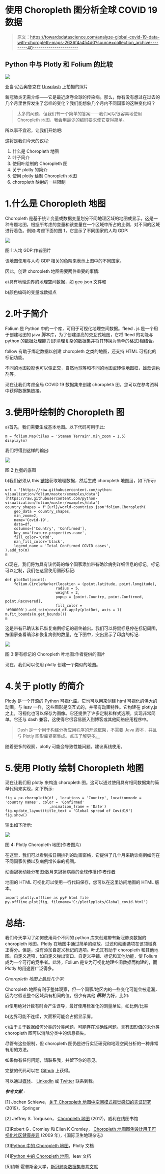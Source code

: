 # 使用 Choropleth 图分析全球 COVID 19 数据

> 原文：<https://towardsdatascience.com/analyze-global-covid-19-data-with-choropleth-maps-2636f4a454d0?source=collection_archive---------40----------------------->

## Python 中与 Plotly 和 Folium 的比较

![](img/b4cac0918458276e69edef1eabccb64f.png)

亚当·尼西奥鲁克在 [Unsplash](https://unsplash.com/s/photos/pandemic?utm_source=unsplash&utm_medium=referral&utm_content=creditCopyText) 上拍摄的照片

新冠肺炎无需介绍——它是最近席卷全球的传染病。那么，你有没有想过在过去的几个月里世界发生了怎样的变化？我们能想象几个月内不同国家的这种变化吗？

> 太多的问题，但我们有一个简单的答案——我们可以很容易地使用 Choropleth 地图，我会用最少的编码要求使它变得简单。

所以事不宜迟，让我们开始吧:

这将是我们今天的议程:

1.  什么是 Choropleth 地图
2.  叶子简介
3.  使用叶绘制的 Choropleth 图
4.  关于 plotly 的简介
5.  使用 plotly 绘制 Choropleth 地图
6.  choropleth 映射的一些限制

# 1.什么是 Choropleth 地图

Choropleth 是基于统计变量或数据变量划分不同地理区域的地图或显示。这是一种专题地图，根据所考虑的变量和该变量在一个区域中所占的比例，对不同的区域进行着色。例如:考虑下面的图 1，它显示了不同国家的人均 GDP:

![](img/e9247adb6ac1c671e96f6a475eab2bb7.png)

图 1:人均 GDP:作者图片

该地图使用与人均 GDP 相关的色阶来表示上图中的不同国家。

因此，创建 choropleth 地图需要两件重要的事情:

a)具有地理边界的地理空间数据，如 geo json 文件和

b)颜色编码的变量或数据点

# 2.叶子简介

Folium 是 Python 中的一个库，可用于可视化地理空间数据。fleed . js 是一个用于创建地图的 java 脚本库，为了创建漂亮的交互式地图，它将 fleed 的功能与 python 的数据处理能力(即清理复杂的数据集并将其转换为简单的格式)相结合。

follow 有助于绑定数据以创建 choropleth 之类的地图，还支持 HTML 可视化的标记功能。

不同的地图投影也可以像正交，自然地球等和不同的地图瓷砖像地图框，雄蕊调色剂等。

现在让我们考虑全局 COVID 19 数据集来创建 choropleth 图。您可以在参考资料中获得数据集链接。

# 3.使用叶绘制的 Choropleth 图

a)首先，我们需要生成基本地图。以下代码可用于此:

```
m = folium.Map(tiles = 'Stamen Terrain',min_zoom = 1.5)
display(m)
```

我们将得到这样的输出:

![](img/c3ade53de8345dd95807d3bb1edc8f2a.png)

图 2:[作者](https://medium.com/@krishnan.mythili)的底图

b)我们必须从 this [链接](https://raw.githubusercontent.com/python-visualization/folium/master/examples/data)获取地理数据，然后生成 choropleth 地图层，如下所示:

```
url = '[https://raw.githubusercontent.com/python-visualization/folium/master/examples/data'](https://raw.githubusercontent.com/python-visualization/folium/master/examples/data')
country_shapes = f'{url}/world-countries.json'folium.Choropleth(
    geo_data = country_shapes,
    min_zoom=2,
    name='Covid-19',
    data=df,
    columns=['Country', 'Confirmed'],
    key_on='feature.properties.name',
    fill_color='OrRd',
    nan_fill_color='black',
    legend_name = 'Total Confirmed COVID cases',
).add_to(m)
m
```

c)现在，我们将为具有该代码的每个国家添加带有确诊病例详细信息的标记。标记可以定制，我们在这里使用圆形标记:

```
def plotDot(point):
    folium.CircleMarker(location = (point.latitude, point.longitude),
                       radius = 5,
                       weight = 2,
                       popup = [point.Country, point.Confirmed, point.Recovered],
                       fill_color = '#000000').add_to(m)covid_df.apply(plotDot, axis = 1)
m.fit_bounds(m.get_bounds())
m
```

这是带有已确认和已恢复病例标记的最终输出。我们可以将鼠标悬停在标记周围，按国家查看确诊和恢复病例的数量。在下图中，突出显示了印度的标记:

![](img/6e2654d00684f3e92ce60f5d61f1c06d.png)

图 3:带有标记的 Choropleth 叶地图:作者提供的图片

现在，我们可以使用 plotly 创建一个类似的地图。

# 4.关于 plotly 的简介

Plotly 是一个开源的 Python 可视化库。它也可以用来创建 html 可视化的伟大的动画。与 leav 一样，这些图形是交互式的，并带有动画特性。它构建在 plotly.js 之上，可视化也可以保存为图像。它还提供了许多定制和样式选项，实现非常简单。它还与 dash 兼容，这使得它很容易嵌入到博客或其他网络应用程序中。

> Dash 是一个用于构建分析应用程序的开源框架，不需要 Java 脚本，并且与 Plotly 图形库紧密集成。点击了解更多[。](https://dash.plotly.com/)

随着更多的观察，plotly 可能会导致性能问题。建议离线使用。

# 5.使用 Plotly 绘制 Choropleth 地图

现在让我们用 plotly 来构造 choropleth 图。这可以通过使用具有相同数据集的简单代码来实现，如下所示:

```
fig = px.choropleth(df , locations = 'Country', locationmode = 'country names', color = 'Confirmed'
                    ,animation_frame = 'Date')
fig.update_layout(title_text = 'Global spread of Covid19')
fig.show()
```

输出如下所示:

![](img/852aad3c2bbbb2f6ae14fa140d143fba.png)

图 4: Plotly Choropleth 地图(作者图片)

在这里，我们可以看到按日期排列的动画窗格，它提供了几个月来确诊病例如何在不同国家传播以及病例增长率的视图。

动画冠状动脉分布图:数月来冠状病毒的全球传播(作者[作者](https://medium.com/@krishnan.mythili)

地图的 HTML 可视化可以使用一行代码保存，您可以在这里访问地图的 HTML 版本。

```
import plotly.offline as py# html file
py.offline.plot(fig, filename='C:/plotlyplots/Global_covid.html')
```

# 总结:

我们今天学习了如何使用两个不同的 python 库来创建带有新冠肺炎数据的 choropleth 地图。Plotly 在地图中通过简单的缩放、过滤和动画选项在该领域真正得分。但是，没有添加自定义标记的选项。叶尤其有助于 choropleth 和其他地图。自定义选项，如自定义弹出窗口、自定义平铺、标记和其他功能，使 Folium 成为一个可行的竞争者。此外，Folium 是专为可视化地理空间数据而构建的，而 Plotly 的用途要广泛得多。

*Choropleth 地图上最后几个字:*

Choropleth 地图有利于整体观察，但一个国家/地区内的一些变化可能会被遗漏，因为它假设整个区域具有相同的值。很少有其他 ***限制*** 为好，比如:

a)使用绝对计数有时会产生误导，最好使用标准化的测量单位，如比例/比率

b)边界可能不连续，大面积可能会占据显示屏。

c)由于关于数据如何分类的分类问题，可能存在准确性问题。具有图形值的未分类 choropleth 图可以消除分类中的信息损失。

尽管有这些限制，但 choropleth 图仍是进行实证研究和地理空间分析的一种非常有用的方法。

如果你有任何问题，请联系我，并留下你的意见。

完整的代码可以在 [Github](https://github.com/Mythili7/Choropleth) 上获得。

可以通过[媒体](https://medium.com/@krishnan.mythili)、 [LinkedIn](https://www.linkedin.com/in/mythili-krishnan-94a5125) 或 [Twitter](https://twitter.com/KrisMythili) 联系到我。

***参考文献*** :

[1] Jochen Schiewe，[关于 Choropleth 地图中空间模式视觉感知的实证研究](https://link.springer.com/article/10.1007/s42489-019-00026-y) (2019)，Springer

[2] Jeffrey S. Torguson， [Choropleth 地图](https://onlinelibrary.wiley.com/doi/abs/10.1002/9781118786352.wbieg0951) (2017)，威利在线图书馆

[3]Robert G . Cromley 和 Ellen K Cromley， [Choropleth 地图图例设计用于可视化社区健康差异](https://ij-healthgeographics.biomedcentral.com/articles/10.1186/1476-072X-8-52) (2009 年)，《国际卫生地理杂志》

[3][Python 中的 Choropleth 地图](https://plotly.com/python/choropleth-maps/)，Plotly 文档

[4][Python 中的 Choropleth 地图](https://python-visualization.github.io/folium/quickstart.html)，leav 文档

[5]约翰·霍普斯金大学，[新冠肺炎数据集参考文献](https://github.com/CSSEGISandData/COVID-19)